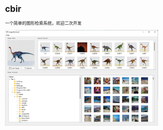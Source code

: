 # cbir

一个简单的图形检索系统，欢迎二次开发

![image](https://raw.githubusercontent.com/MakeSomeDifferences/cbir/master/data/display.png)

